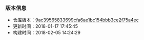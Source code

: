 
<!-- 版本号文件，用于被其它md文件包含 -->

### 版本信息

- 仓库版本：[9ac39565833699cfa6ae1bc154bbb3ce2f75a4ec](gopl-zh-9ac39565833699cfa6ae1bc154bbb3ce2f75a4ec.zip)
- 更新时间：2018-01-17 17:45:45
- 构建时间：2018-02-05 14:24:29
